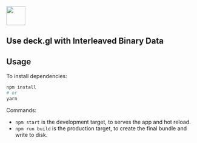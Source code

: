 
<img width="50" heigth="50" src="https://webpack.js.org/assets/icon-square-big.svg" />


## Use deck.gl with Interleaved Binary Data

## Usage

To install dependencies:

```bash
npm install
# or
yarn
```

Commands:
* `npm start` is the development target, to serves the app and hot reload.
* `npm run build` is the production target, to create the final bundle and write to disk.
